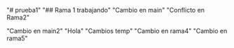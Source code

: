 "# prueba1" 
"## Rama 1 trabajando" 
"Cambio en main" 
"Conflicto en Rama2" 

"Cambio en main2" 
"Hola" 
"Cambios temp" 
"Cambio en rama4" 
"Cambio en rama5" 
